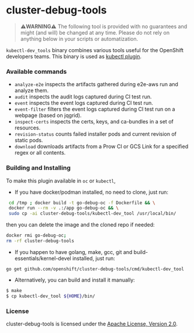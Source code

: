 cluster-debug-tools
===================

> :warning:**WARNING**:warning: The following tool is provided with no guarantees and might (and will) be changed at any time. Please do not rely on anything below in your scripts or automatization.

`kubectl-dev_tools` binary combines various tools useful for the OpenShift developers teams. This binary is used as [kubectl plugin](https://kubernetes.io/docs/tasks/extend-kubectl/kubectl-plugins/).

### Available commands

* `analyze-e2e`     inspects the artifacts gathered during e2e-aws run and analyze them.
* `audit`           inspects the audit logs captured during CI test run.
* `event`           inspects the event logs captured during CI test run.
* `event-filter`    filters the event logs captured during CI test run on a webpage (based on jqgrid).
* `inspect-certs`   inspects the certs, keys, and ca-bundles in a set of resources.
* `revision-status` counts failed installer pods and current revision of static pods.
* `download`        downloads artifacts from a Prow CI or GCS Link for a specified regex or all contents.

### Building and Installing

To make this plugin available in `oc` or `kubectl`,

+ If you have docker/podman installed, no need to clone, just run:

```bash
 cd /tmp ; docker build -t go-debug-oc -f Dockerfile && \
 docker run --rm -v .:/app go-debug-oc && \
 sudo cp -ai cluster-debug-tools/kubectl-dev_tool /usr/local/bin/
 ```

then you can delete the image and the cloned repo if needed:
  ```bash
  docker rmi go-debug-oc;
  rm -rf cluster-debug-tools
  ```

+ If you happen to have golang, make, gcc, git and build-essentials/kernel-devel installed, just run:

`go get github.com/openshift/cluster-debug-tools/cmd/kubectl-dev_tool`

+ Alternatively, you can build and install it manually:

```bash
$ make
$ cp kubectl-dev_tool ${HOME}/bin/
```

### License

cluster-debug-tools is licensed under the [Apache License, Version 2.0](http://www.apache.org/licenses/).

